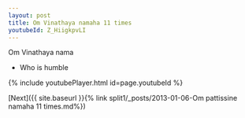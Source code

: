 ```yaml
---
layout: post
title: Om Vinathaya namaha 11 times
youtubeId: Z_HiigkpvLI
---
```

 
 
Om Vinathaya nama 
 
 -  Who is humble 
 
  
 
  
 
 
 
 
 
 


{% include youtubePlayer.html id=page.youtubeId %}
 
[Next]({{ site.baseurl }}{% link  split1/_posts/2013-01-06-Om pattissine namaha 11 times.md%})
 
